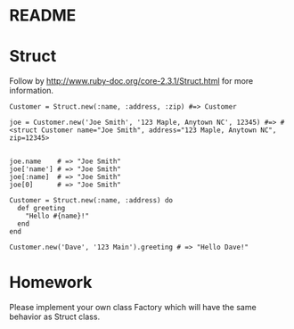 # README

# Struct
Follow by http://www.ruby-doc.org/core-2.3.1/Struct.html for more information.

```
Customer = Struct.new(:name, :address, :zip) #=> Customer

joe = Customer.new('Joe Smith', '123 Maple, Anytown NC', 12345) #=> #<struct Customer name="Joe Smith", address="123 Maple, Anytown NC", zip=12345>


joe.name    # => "Joe Smith"
joe['name'] # => "Joe Smith"
joe[:name]  # => "Joe Smith"
joe[0]      # => "Joe Smith"
```

```
Customer = Struct.new(:name, :address) do
  def greeting
    "Hello #{name}!"
  end
end

Customer.new('Dave', '123 Main').greeting # => "Hello Dave!"
```

# Homework
Please implement your own class Factory which will have the same behavior as Struct class.